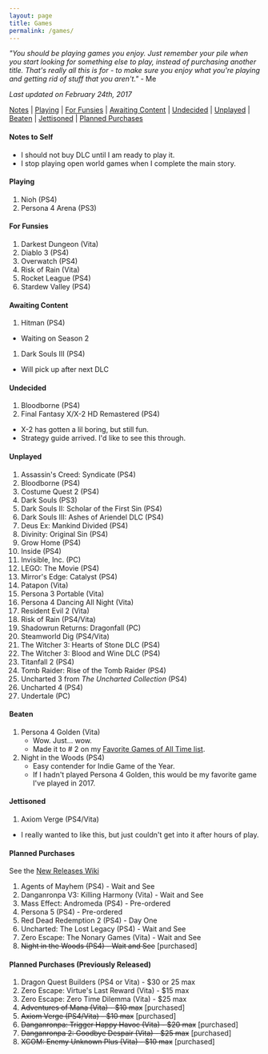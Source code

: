 ```yaml
---
layout: page
title: Games
permalink: /games/
---
```


_"You should be playing games you enjoy. Just remember your pile when you start
looking for something else to play, instead of purchasing another title. That's
really all this is for - to make sure you enjoy what you're playing and getting
rid of stuff that you aren't."_ - Me

*Last updated on February 24th, 2017*

[Notes][notes-to-self] |
[Playing][currently-playing] |
[For Funsies][for-fun] |
[Awaiting Content][awaiting-content] |
[Undecided][undecided] |
[Unplayed][unplayed] |
[Beaten][beaten] |
[Jettisoned][jettisoned] |
[Planned Purchases][planned-purchases]

<a name='notes-to-self'>

#### Notes to Self

+ I should not buy DLC until I am ready to play it.
+ I stop playing open world games when I complete the main story.

<a name='currently-playing'></a>

#### Playing

1. Nioh (PS4)
1. Persona 4 Arena (PS3)

<a name='for-fun'></a>

#### For Funsies 

1. Darkest Dungeon (Vita)
1. Diablo 3 (PS4)
1. Overwatch (PS4)
1. Risk of Rain (Vita)
1. Rocket League (PS4)
1. Stardew Valley (PS4)

<a name='awaiting-content'></a>

#### Awaiting Content

1. Hitman (PS4)
  - Waiting on Season 2
1. Dark Souls III (PS4)
  - Will pick up after next DLC

<a name='undecided'>

#### Undecided

1. Bloodborne (PS4)
1. Final Fantasy X/X-2 HD Remastered (PS4)
  - X-2 has gotten a lil boring, but still fun.
  - Strategy guide arrived. I'd like to see this through.

<a name='unplayed'></a>

#### Unplayed

1. Assassin's Creed: Syndicate (PS4)
1. Bloodborne (PS4)
1. Costume Quest 2 (PS4)
1. Dark Souls (PS3)
1. Dark Souls II: Scholar of the First Sin (PS4)
1. Dark Souls III: Ashes of Ariendel DLC (PS4)
1. Deus Ex: Mankind Divided (PS4)
1. Divinity: Original Sin (PS4)
1. Grow Home (PS4)
1. Inside (PS4)
1. Invisible, Inc. (PC)
1. LEGO: The Movie (PS4)
1. Mirror's Edge: Catalyst (PS4)
1. Patapon (Vita)
1. Persona 3 Portable (Vita)
1. Persona 4 Dancing All Night (Vita)
1. Resident Evil 2 (Vita)
1. Risk of Rain (PS4/Vita)
1. Shadowrun Returns: Dragonfall (PC)
1. Steamworld Dig (PS4/Vita)
1. The Witcher 3: Hearts of Stone DLC (PS4)
1. The Witcher 3: Blood and Wine DLC (PS4)
1. Titanfall 2 (PS4)
1. Tomb Raider: Rise of the Tomb Raider (PS4)
1. Uncharted 3 from _The Uncharted Collection_ (PS4)
1. Uncharted 4 (PS4)
1. Undertale (PC)

<a name='beaten'></a>

#### Beaten

1. Persona 4 Golden (Vita)
   + Wow. Just... wow.
   + Made it to # 2 on my [Favorite Games of All Time list][p4g].
1. Night in the Woods (PS4)
   + Easy contender for Indie Game of the Year.
   + If I hadn't played Persona 4 Golden, this would be my
     favorite game I've played in 2017.

<a name='jettisoned'></a>

#### Jettisoned

1. Axiom Verge (PS4/Vita)
  - I really wanted to like this, but just couldn't get into it
    after hours of play.

<a name='planned-purchases'></a>

#### Planned Purchases 

See the [New Releases Wiki][new-releases]

1. Agents of Mayhem (PS4) - Wait and See
1. Danganronpa V3: Killing Harmony (Vita) - Wait and See
1. Mass Effect: Andromeda (PS4) - Pre-ordered
1. Persona 5 (PS4) - Pre-ordered
1. Red Dead Redemption 2 (PS4) - Day One
1. Uncharted: The Lost Legacy (PS4) - Wait and See
1. Zero Escape: The Nonary Games (Vita) - Wait and See
1. ~~Night in the Woods (PS4) - Wait and See~~ [purchased]

#### Planned Purchases (Previously Released)

1. Dragon Quest Builders (PS4 or Vita) - $30 or 25 max
1. Zero Escape: Virtue's Last Reward (Vita) - $15 max
1. Zero Escape: Zero Time Dilemma (Vita) - $25 max
1. ~~Adventures of Mana (Vita) - $10 max~~ [purchased]
1. ~~Axiom Verge (PS4/Vita) - $10 max~~ [purchased]
1. ~~Danganronpa: Trigger Happy Havoc (Vita) - $20 max~~ [purchased]
1. ~~Danganronpa 2: Goodbye Despair (Vita) - $25 max~~ [purchased]
1. ~~XCOM: Enemy Unknown Plus (Vita) - $10 max~~ [purchased]


[new-releases]: https://en.wikipedia.org/wiki/2017_in_video_gaming#Game_releases
[notes-to-self]: #notes-to-self
[currently-playing]: #currently-playing
[awaiting-content]: #awaiting-content
[undecided]: #undecided
[unplayed]: #unplayed
[beaten]: #beaten
[jettisoned]: #jettisoned
[for-fun]: #for-fun
[planned-purchases]: #planned-purchases
[p4g]: /favorite-games/#persona-4

